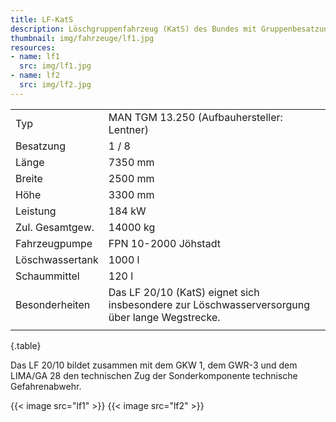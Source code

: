 ```yaml
---
title: LF-KatS
description: Löschgruppenfahrzeug (KatS) des Bundes mit Gruppenbesatzung
thumbnail: img/fahrzeuge/lf1.jpg
resources:
- name: lf1
  src: img/lf1.jpg
- name: lf2
  src: img/lf2.jpg
---
```

|                 |                                                                                               |
| --------------- | --------------------------------------------------------------------------------------------- |
| Typ             | MAN TGM 13.250 (Aufbauhersteller: Lentner)                                                    |
| Besatzung       | 1 / 8                                                                                         |
| Länge           | 7350 mm                                                                                       |
| Breite          | 2500 mm                                                                                       |
| Höhe            | 3300 mm                                                                                       |
| Leistung        | 184 kW                                                                                        |
| Zul. Gesamtgew. | 14000 kg                                                                                      |
| Fahrzeugpumpe   | FPN 10-2000 Jöhstadt                                                                          |
| Löschwassertank | 1000 l                                                                                        |
| Schaummittel    | 120 l                                                                                         |
| Besonderheiten  | Das LF 20/10 (KatS) eignet sich insbesondere zur Löschwasserversorgung über lange Wegstrecke. |
|                 |                                                                                               |
{.table}

Das LF 20/10 bildet zusammen mit dem GKW 1, dem GWR-3 und dem LIMA/GA 28 den technischen Zug der Sonderkomponente technische Gefahrenabwehr. 

{{< image src="lf1" >}}
{{< image src="lf2" >}}

